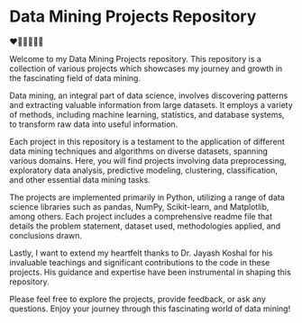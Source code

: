 # Data Mining Projects Repository
:heart::orange_heart::yellow_heart::green_heart::blue_heart::purple_heart:

Welcome to my Data Mining Projects repository. This repository is a collection of various projects which showcases my journey and growth in the fascinating field of data mining.

Data mining, an integral part of data science, involves discovering patterns and extracting valuable information from large datasets. It employs a variety of methods, including machine learning, statistics, and database systems, to transform raw data into useful information.

Each project in this repository is a testament to the application of different data mining techniques and algorithms on diverse datasets, spanning various domains. Here, you will find projects involving data preprocessing, exploratory data analysis, predictive modeling, clustering, classification, and other essential data mining tasks.

The projects are implemented primarily in Python, utilizing a range of data science libraries such as pandas, NumPy, Scikit-learn, and Matplotlib, among others. Each project includes a comprehensive readme file that details the problem statement, dataset used, methodologies applied, and conclusions drawn.

Lastly, I want to extend my heartfelt thanks to Dr. Jayash Koshal for his invaluable teachings and significant contributions to the code in these projects. His guidance and expertise have been instrumental in shaping this repository.

Please feel free to explore the projects, provide feedback, or ask any questions. Enjoy your journey through this fascinating world of data mining!
